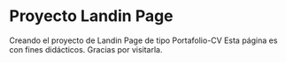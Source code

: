 # Proyecto Landin Page

Creando el proyecto de Landin Page de tipo Portafolio-CV
Esta página es con fines didácticos. Gracias por visitarla.
